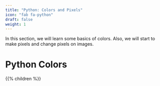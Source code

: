 ```yaml
---
title: "Python: Colors and Pixels"
icon: "fab fa-python"
draft: false
weight: 1
---
```

In this section, we will learn some basics of colors. Also, we will start to make pixels and change pixels on images.

# Python Colors
{{% children %}}
